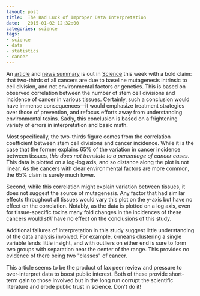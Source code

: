```yaml
---
layout: post
title:  The Bad Luck of Improper Data Interpretation
date:   2015-01-02 12:32:00
categories: science
tags:
- science
- data
- statistics
- cancer
---
```


An [article](http://www.sciencemag.org/content/347/6217/78.full) and [news summary](http://www.sciencemag.org/content/347/6217/12.full) is out in [Science](http://www.sciencemag.org) this week with a bold claim: that two-thirds of all cancers are due to baseline mutagenesis intrinsic to cell division, and not environmental factors or genetics. This is based on observed correlation between the number of stem cell divisions and incidence of cancer in various tissues. Certainly, such a conclusion would have immense consequences—it would emphasize treatment strategies over those of prevention, and refocus efforts away from understanding environmental toxins. Sadly, this conclusion is based on a frightening variety of errors in interpretation and basic math.

Most specifically, the two-thirds figure comes from the correlation coefficient between stem cell divisions and cancer incidence. While it is the case that the former explains 65% of the variation in cancer incidence between tissues, _this does not translate to a percentage of cancer cases_. This data is plotted on a log-log axis, and so distance along the plot is not linear. As the cancers with clear environmental factors are more common, the 65% claim is surely much lower.

Second, while this correlation might explain variation between tissues, it does not suggest the source of mutagenesis. Any factor that had similar effects throughout all tissues would vary this plot on the y-axis but have no effect on the correlation. Notably, as the data is plotted on a log axis, even for tissue-specific toxins many fold changes in the incidences of these cancers would _still_ have no effect on the conclusions of this study.

Additional failures of interpretation in this study suggest little understanding of the data analysis involved. For example, k-means clustering a single variable lends little insight, and with outliers on either end is sure to form two groups with separation near the center of the range. This provides no evidence of there being two "classes" of cancer.

This article seems to be the product of lax peer review and pressure to over-interpret data to boost public interest. Both of these provide short-term gain to those involved but in the long run corrupt the scientific literature and erode public trust in science. Don't do it!
